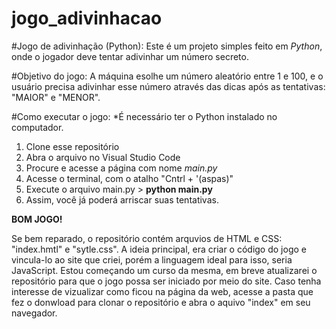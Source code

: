# jogo_adivinhacao

#Jogo de adivinhação (Python):
Este é um projeto simples feito em *Python*, onde o jogador deve tentar adivinhar um número secreto.

#Objetivo do jogo:
A máquina esolhe um número aleatório entre 1 e 100, e o usuário precisa adivinhar esse número através das dicas após as tentativas: "MAIOR" e "MENOR".

#Como executar o jogo:
*É necessário ter o Python instalado no computador.

1. Clone esse repositório
2. Abra o arquivo no Visual Studio Code
3. Procure e acesse a página com nome *main.py*
4. Acesse o terminal, com o atalho "Cntrl + '(aspas)"
5. Execute o arquivo main.py > **python main.py**
6. Assim, você já poderá arriscar suas tentativas.

**BOM JOGO!**


Se bem reparado, o repositório contém arquvios de HTML e CSS: "index.hmtl" e "sytle.css". A ideia principal, era criar o código do jogo e vincula-lo ao site que criei, porém a linguagem ideal para isso, seria JavaScript. Estou começando um curso da mesma, em breve atualizarei o repositório para que o jogo possa ser iniciado por meio do site. Caso tenha interesse de vizualizar como ficou na página da web, acesse a pasta que fez o donwload para clonar o repositório e abra o aquivo "index" em seu navegador.